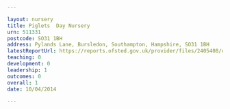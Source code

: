 ```yaml
---

layout: nursery
title: Piglets  Day Nursery
urn: 511331
postcode: SO31 1BH
address: Pylands Lane, Bursledon, Southampton, Hampshire, SO31 1BH
latestReportUrl: https://reports.ofsted.gov.uk/provider/files/2405408/urn/511331.pdf
teaching: 0
development: 0
leadership: 1
outcomes: 0
overall: 1
date: 10/04/2014

---
```

